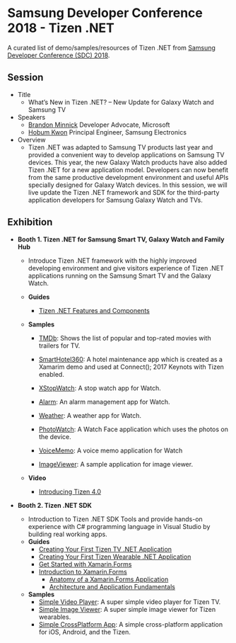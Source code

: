 # Samsung Developer Conference 2018 - Tizen .NET
A curated list of demo/samples/resources of Tizen .NET from [Samsung Developer Conference (SDC) 2018](https://www.samsungdeveloperconference.com/).

## Session

- Title
  - What’s New in Tizen .NET? – New Update for Galaxy Watch and Samsung TV
- Speakers
  - [Brandon Minnick](https://www.samsungdeveloperconference.com/speakers/?search=Brandon%20Minnick) Developer Advocate, Microsoft
  - [Hobum Kwon](https://www.samsungdeveloperconference.com/speakers/?search=Ho%20Bum%20Kwon) Principal Engineer, Samsung Electronics
- Overview
  - Tizen .NET was adapted to Samsung TV products last year and provided a convenient way to develop applications on Samsung TV devices. This year, the new Galaxy Watch products have also added Tizen .NET for a new application model. Developers can now benefit from the same productive development environment and useful APIs specially designed for Galaxy Watch devices. In this session, we will live update the Tizen .NET framework and SDK for the third-party application developers for Samsung Galaxy Watch and TVs.
 
## Exhibition
  
- **Booth 1. Tizen .NET for Samsung Smart TV, Galaxy Watch and Family Hub**
  - Introduce Tizen .NET framework with the highly improved developing environment and give visitors experience of Tizen .NET applications running on the Samsung Smart TV and the Galaxy Watch.
  - **Guides**
    - [Tizen .NET Features and Components](https://developer.tizen.org/development/training/.net-application/tizen-.net-features-and-components)
  - **Samples**
      - [TMDb](https://github.com/Samsung/Tizen.TV.UIControls/tree/master/sample/TMDb): Shows the list of popular and top-rated movies with trailers for TV.
      - [SmartHotel360](https://github.com/yourina/SmartHotel360-mobile-desktop-apps.git): A hotel maintenance app which is created as a Xamarim demo and used at Connect(); 2017 Keynots with Tizen enabled.
      
      - [XStopWatch](https://github.com/Samsung/Tizen-CSharp-Samples/tree/master/Wearable/XStopWatch): A stop watch app for Watch.
      - [Alarm](https://github.com/Samsung/Tizen-CSharp-Samples/tree/master/Wearable/Alarm): An alarm management app for Watch.
      - [Weather](https://github.com/Samsung/Tizen-CSharp-Samples/tree/master/Wearable/Weather): A weather app for Watch.
      - [PhotoWatch](https://github.com/Samsung/Tizen-CSharp-Samples/tree/master/Wearable/PhotoWatch): A Watch Face application which uses the photos on the device.
      - [VoiceMemo](https://github.com/Samsung/Tizen-CSharp-Samples/tree/master/Wearable/VoiceMemo): A voice memo application for Watch
      - [ImageViewer](https://github.com/Samsung/Tizen-CSharp-Samples/tree/master/Wearable/ImageViewer): A sample application for image viewer.
      
  - **Video**
      - [Introducing Tizen 4.0](https://www.youtube.com/watch?v=enEbZWE4t74)

- **Booth 2. Tizen .NET SDK**
  - Introduction to Tizen .NET SDK Tools and provide hands-on experience with C# programming language in Visual Studio by building real working apps. 
  - **Guides**
    - [Creating Your First Tizen TV .NET Application](https://developer.tizen.org/development/training/.net-application/getting-started/creating-your-first-tizen-tv-.net-application)
    - [Creating Your First Tizen Wearable .NET Application](https://developer.tizen.org/development/training/.net-application/getting-started/creating-your-first-tizen-wearable-.net-application)
    - [Get Started with Xamarin.Forms](https://docs.microsoft.com/en-us/xamarin/xamarin-forms/get-started/)
    - [Introduction to Xamarin.Forms](https://docs.microsoft.com/en-us/xamarin/xamarin-forms/get-started/introduction-to-xamarin-forms)
       - [Anatomy of a Xamarin.Forms Application ](https://docs.microsoft.com/en-us/xamarin/xamarin-forms/get-started/hello-xamarin-forms/deepdive?pivots=windows#anatomy-of-a-xamarinforms-application)
       - [Architecture and Application Fundamentals](https://docs.microsoft.com/en-us/xamarin/xamarin-forms/get-started/hello-xamarin-forms/deepdive?pivots=windows#architecture-and-application-fundamentals)
  - **Samples**
     - [Simple Video Player](https://github.com/rookiejava/sdc2018-tizen-net/tree/master/tutorial/SimpleVideoPlayer): A super simple video player for Tizen TV.
     - [Simple Image Viewer](https://github.com/rookiejava/sdc2018-tizen-net/tree/master/tutorial/SimpleWatchPhoto): A super simple image viewer for Tizen wearables.
     - [Simple CrossPlatform App](https://github.com/rookiejava/sdc2018-tizen-net/tree/master/tutorial/SimpleCrossPlatform): A simple cross-platform application for iOS, Android, and the Tizen.
